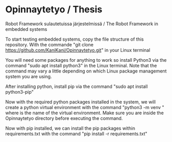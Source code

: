 # Opinnaytetyo / Thesis
Robot Framework sulautetuissa järjestelmissä / The Robot Framework in embedded systems

To start testing embedded systems, copy the file structure of this repository. With the commande "git clone https://github.com/KaniKani/Opinnaytetyo.git" in your Linux terminal

You will need some packages for anything to work so install Python3 via the command "sudo apt install python3" in the Linux terminal. Note that the command may vary a little depending on which Linux package management system you are using.

After installing python, install pip via the command "sudo apt install python3-pip"

Now with the required python packages installed in the system, we will create a python virtual environment with the command "python3 -m venv <venv>" where <venv> is the name of the virtual environment. Make sure you are inside the Opinnaytetyo directory before executing the command.

Now with pip installed, we can install the pip packages within requirements.txt with the command "pip install -r requirements.txt"

